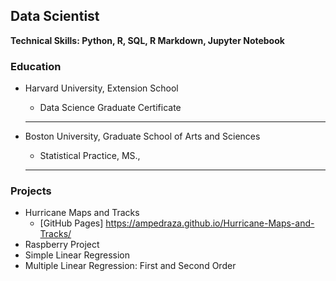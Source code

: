 ## Data Scientist

**Technical Skills: Python, R, SQL, R Markdown, Jupyter Notebook**

### Education
  + Harvard University, Extension School
    - Data Science Graduate Certificate
    ***
    
  + Boston University, Graduate School of Arts and Sciences
    - Statistical Practice, MS.,  
    ***

### Projects

  + Hurricane Maps and Tracks
    - [GitHub Pages] https://ampedraza.github.io/Hurricane-Maps-and-Tracks/
  + Raspberry Project
  + Simple Linear Regression
  + Multiple Linear Regression: First and Second Order


